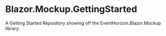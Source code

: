 # Blazor.Mockup.GettingStarted
A Getting Started Repository showing off the EventHorizon.Blazor.Mockup library.
